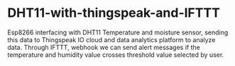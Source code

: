 # DHT11-with-thingspeak-and-IFTTT
Esp8266 interfacing with DHT11 Temperature and moisture sensor, sending this data to Thingspeak IO cloud and data analytics platform to analyze data. Through IFTTT, webhook we can send alert messages if the temperature and humidity value crosses threshold value selected by user. 
